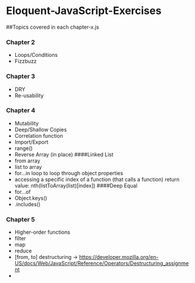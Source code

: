 # Eloquent-JavaScript-Exercises
##Topics covered in each chapter-x.js
### Chapter 2
- Loops/Conditions
- Fizzbuzz

### Chapter 3
- DRY
- Re-usability

### Chapter 4
- Mutability
- Deep/Shallow Copies
- Correlation function
- Import/Export
- range()
- Reverse Array (in place)
####Linked List
- from array
- list to array
- for...in loop to loop through object properties
- accessing a specific index of a function (that calls a function) return value: nth(listToArray(list)[index]) 
####Deep Equal
- for...of
- Object.keys()
- .includes()

### Chapter 5
- Higher-order functions
- filter
- map
- reduce
- [from, to] destructuring -> https://developer.mozilla.org/en-US/docs/Web/JavaScript/Reference/Operators/Destructuring_assignment
- 